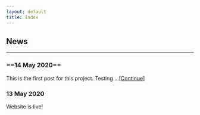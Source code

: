 ```yaml
---
layout: default
title: Index
---
```


## News
---


### ==14 May 2020==
This is the first post for this project. Testing ...<a href="posts/test.md">[Continue]</a>

### 13 May 2020
Website is live!

